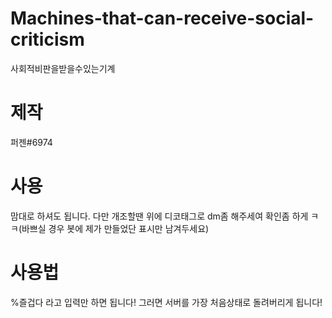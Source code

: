 # Machines-that-can-receive-social-criticism
사회적비판을받을수있는기계
# 제작
퍼젠#6974
# 사용
맘대로 하셔도 됩니다. 다만 개조할땐 위에 디코태그로 dm좀 해주세여 확인좀 하게 ㅋㅋ(바쁘실 경우 봇에 제가 만들었단 표시만 남겨두세요)
# 사용법
%즐겁다 라고 입력만 하면 됩니다!
그러면 서버를 가장 처음상태로 돌려버리게 됩니다!

